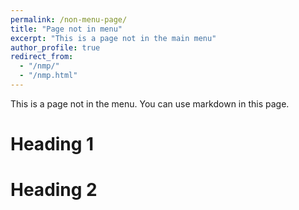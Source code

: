 ```yaml
---
permalink: /non-menu-page/
title: "Page not in menu"
excerpt: "This is a page not in the main menu"
author_profile: true
redirect_from: 
  - "/nmp/"
  - "/nmp.html"
---
```


This is a page not in the menu. You can use markdown in this page.

Heading 1
======

Heading 2
======
